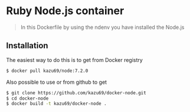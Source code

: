 Ruby Node.js container
====================

> In this Dockerfile by using the ndenv you have installed the Node.js

Installation
-----

The easiest way to do this is to get from Docker registry

```sh
$ docker pull kazu69/node:7.2.0
```

Also possible to use or from github to get

```sh
$ git clone https://github.com/kazu69/docker-node.git
$ cd docker-node
$ docker build -t kazu69/docker-node .
```
